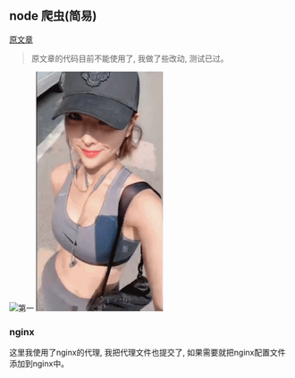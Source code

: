 ## node 爬虫(简易)
[原文章]('https://zhuanlan.zhihu.com/p/24730075')
>  原文章的代码目前不能使用了, 我做了些改动, 测试已过。

![第一](./img/2906707_56fe53d328e5b48786cd015e146bddd9_1572502114.gif)
![第二](img/2906831_6d63b146d01168034ef672028c504df5_1572547847.gif)

### nginx
这里我使用了nginx的代理, 我把代理文件也提交了, 如果需要就把nginx配置文件添加到nginx中。
